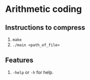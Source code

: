 # Arithmetic coding

## Instructions to compress
1. `make`
2. `./main <path_of_file>`

## Features
1. `-help` or `-h` for help.
